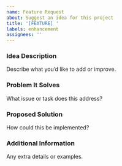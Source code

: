 ```yaml
---
name: Feature Request
about: Suggest an idea for this project
title: '[FEATURE] '
labels: enhancement
assignees: ''
---
```


### Idea Description
Describe what you’d like to add or improve.

### Problem It Solves
What issue or task does this address?

### Proposed Solution
How could this be implemented?

### Additional Information
Any extra details or examples.
